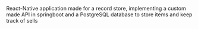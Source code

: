 React-Native application made for a record store, implementing a custom made API in springboot and a PostgreSQL database to store items and keep track of sells
